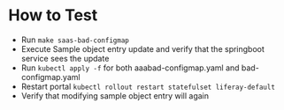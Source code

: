 # How to Test

- Run `make saas-bad-configmap`
- Execute Sample object entry update and verify that the springboot service sees the update
- Run `kubectl apply -f` for both aaabad-configmap.yaml and bad-configmap.yaml
- Restart portal `kubectl rollout restart statefulset liferay-default`
- Verify that modifying sample object entry will again 
